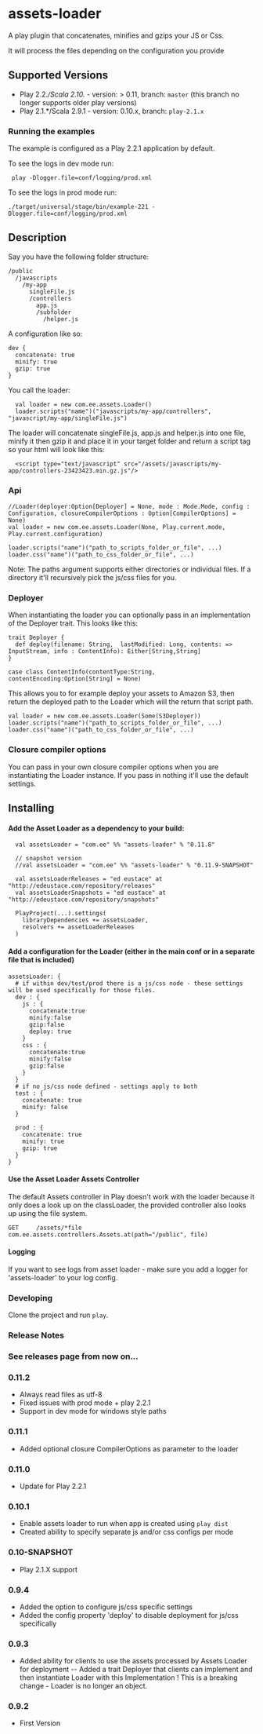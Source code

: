 # assets-loader

A play plugin that concatenates, minifies and gzips your JS or Css.

It will process the files depending on the configuration you provide

## Supported Versions

* Play 2.2.*/Scala 2.10.* - version: > 0.11, branch: `master` (this branch no longer supports older play versions)
* Play 2.1.*/Scala 2.9.1 - version: 0.10.x, branch: `play-2.1.x`

### Running the examples

The example is configured as a Play 2.2.1 application by default.

To see the logs in dev mode run: 
    
     play -Dlogger.file=conf/logging/prod.xml

To see the logs in prod mode run: 

    ./target/universal/stage/bin/example-221 -Dlogger.file=conf/logging/prod.xml


## Description

Say you have the following folder structure:


    /public
      /javascripts
        /my-app
          singleFile.js
          /controllers
            app.js
            /subfolder
              /helper.js

A configuration like so:

    dev {
      concatenate: true
      minify: true
      gzip: true
    }

You call the loader:

      val loader = new com.ee.assets.Loader()
      loader.scripts("name")("javascripts/my-app/controllers", "javascript/my-app/singleFile.js")

The loader will concatenate singleFile.js, app.js and helper.js into one file, minify it then gzip it and place it in your target folder and return a script tag so your html will look like this:

      <script type="text/javascript" src="/assets/javascripts/my-app/controllers-23423423.min.gz.js"/>


### Api

    //Loader(deployer:Option[Deployer] = None, mode : Mode.Mode, config : Configuration, closureCompilerOptions : Option[CompilerOptions] = None)
    val loader = new com.ee.assets.Loader(None, Play.current.mode, Play.current.configuration)

    loader.scripts("name")("path_to_scripts_folder_or_file", ...)
    loader.css("name")("path_to_css_folder_or_file", ...)

Note: The paths argument supports either directories or individual files. If a directory it'll recursively pick the js/css files for you.

### Deployer

When instantiating the loader you can optionally pass in an implementation of the Deployer trait. This looks like this:

    trait Deployer {
      def deploy(filename: String,  lastModified: Long, contents: => InputStream, info : ContentInfo): Either[String,String]
    }

    case class ContentInfo(contentType:String, contentEncoding:Option[String] = None)

This allows you to for example deploy your assets to Amazon S3, then return the deployed path to the Loader which will the return that script path.

    val loader = new com.ee.assets.Loader(Some(S3Deployer))
    loader.scripts("name")("path_to_scripts_folder_or_file", ...)
    loader.css("name")("path_to_css_folder_or_file", ...)


### Closure compiler options

You can pass in your own closure compiler options when you are instantiating the Loader instance. If you pass in nothing it'll use the default settings.

## Installing

#### Add the Asset Loader as a dependency to your build:

      val assetsLoader = "com.ee" %% "assets-loader" % "0.11.8"
      
      // snapshot version
      //val assetsLoader = "com.ee" %% "assets-loader" % "0.11.9-SNAPSHOT"

      val assetsLoaderReleases = "ed eustace" at "http://edeustace.com/repository/releases"
      val assetsLoaderSnapshots = "ed eustace" at "http://edeustace.com/repository/snapshots"

      PlayProject(...).settings(
        libraryDependencies += assetsLoader,
        resolvers += assetLoaderReleases
      )


#### Add a configuration for the Loader (either in the main conf or in a separate file that is included)

    assetsLoader: {
      # if within dev/test/prod there is a js/css node - these settings will be used specifically for those files.
      dev : {
        js : {
          concatenate:true
          minify:false
          gzip:false
          deploy: true
        }
        css : {
          concatenate:true
          minify:false
          gzip:false
        }
      }
      # if no js/css node defined - settings apply to both
      test : {
        concatenate: true
        minify: false
      }

      prod : {
        concatenate: true
        minify: true
        gzip: true
      }
    }

#### Use the Asset Loader Assets Controller
The default Assets controller in Play doesn't work with the loader because it only does a look up on the classLoader, the provided controller also looks up using the file system.

    GET     /assets/*file               com.ee.assets.controllers.Assets.at(path="/public", file)

#### Logging
If you want to see logs from asset loader - make sure you add a logger for 'assets-loader' to your log config.

### Developing
Clone the project and run `play`.


### Release Notes

### See releases page from now on...

### 0.11.2
- Always read files as utf-8
- Fixed issues with prod mode + play 2.2.1
- Support in dev mode for windows style paths

### 0.11.1 
- Added optional closure CompilerOptions as parameter to the loader

### 0.11.0
- Update for Play 2.2.1

### 0.10.1
- Enable assets loader to run when app is created using `play dist`
- Created ability to specify separate js and/or css configs per mode

### 0.10-SNAPSHOT
- Play 2.1.X support

### 0.9.4
- Added the option to configure js/css specific settings
- Added the config property 'deploy' to disable deployment for js/css specifically

### 0.9.3
- Added ability for clients to use the assets processed by Assets Loader for deployment
-- Added a trait Deployer that clients can implement and then instantiate Loader with this Implementation
! This is a breaking change - Loader is no longer an object.

### 0.9.2
- First Version
